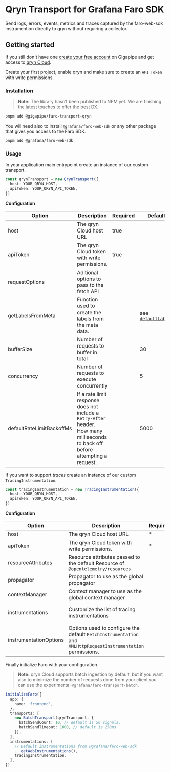 # Qryn Transport for Grafana Faro SDK

Send logs, errors, events, metrics and traces captured by the faro-web-sdk instrumention directly to qryn without requiring a collector.

## Getting started

If you still don't have one [create your free account](https://app.gigapipe.com/signup) on Gigapipe and get access to [qryn Cloud](https://gigapipe.com/qryn/).

Create your first project, enable qryn and make sure to create an `API Token` with write permissions.

### Installation

> **Note:**
> The library hasn't been published to NPM yet. We are finishing the latest touches to offer the best DX.

```bash
pnpm add @gigapipe/faro-transport-qryn
```

You will need also to install `@grafana/faro-web-sdk` or any other package that gives you access to the Faro SDK.

```bash
pnpm add @grafana/faro-web-sdk
```

### Usage

In your application main entrypoint create an instance of our custom transport.

```typescript
const qrynTransport = new QrynTransport({
  host: YOUR_QRYN_HOST,
  apiToken: YOUR_QRYN_API_TOKEN,
})
```

**Configuration**

| Option                    | Description                                                                                                                      | Required | Default                                             |
| ------------------------- | -------------------------------------------------------------------------------------------------------------------------------- | -------- | --------------------------------------------------- |
| host                      | The qryn Cloud host URL                                                                                                          | true     |                                                     |
| apiToken                  | The qryn Cloud token with write permissions.                                                                                     | true     |                                                     |
| requestOptions            | Aditional options to pass to the fetch API                                                                                       |          |                                                     |
| getLabelsFromMeta         | Function used to create the labels from the meta data.                                                                           |          | see [`defaultLabels`](src/payload/config/config.ts) |
| bufferSize                | Number of requests to buffer in total                                                                                            |          | 30                                                  |
| concurrency               | Number of requests to execute concurrently                                                                                       |          | 5                                                   |
| defaultRateLimitBackoffMs | If a rate limit response does not include a `Retry-After` header. How many milliseconds to back off before attempting a request. |          | 5000                                                |

If you want to support _traces_ create an instance of our custom `TracingInstrumentation`.

```typescript
const tracingInstrumentation = new TracingInstrumentation({
  host: YOUR_QRYN_HOST,
  apiToken: YOUR_QRYN_API_TOKEN,
})
```

**Configuration**

| Option                 | Description                                                                                                   | Required | Default                                                                                                               |
| ---------------------- | ------------------------------------------------------------------------------------------------------------- | -------- | --------------------------------------------------------------------------------------------------------------------- |
| host                   | The qryn Cloud host URL                                                                                       | \*       |                                                                                                                       |
| apiToken               | The qryn Cloud token with write permissions.                                                                  | \*       |                                                                                                                       |
| resourceAttributes     | Resource attributes passed to the default Resource of `@opentelemetry/resources`                              |          |                                                                                                                       |
| propagator             | Propagator to use as the global propagator                                                                    |          | `W3CTraceContextPropagator`                                                                                           |
| contextManager         | Context manager to use as the global context manager                                                          |          | `ZoneContextManager`                                                                                                  |
| instrumentations       | Customize the list of tracing instrumentations                                                                |          | `[ DocumentLoadInstrumentation, FetchInstrumentation, XMLHttpRequestInstrumentation, UserInteractionInstrumentation]` |
| instrumentationOptions | Options used to configure the default `FetchInstrumentation` and `XMLHttpRequestInstrumentation` permissions. |          |                                                                                                                       |

Finally initialize Faro with your configuration.

> **Note:**
> qryn Cloud supports batch ingestion by default, but if you want also to minimize the number of requests done from your client you can use the experimental `@grafana/faro-transport-batch`.

```typescript
initializeFaro({
  app: {
    name: 'frontend',
  },
  transports: [
    new BatchTransport(qrynTransport, {
      batchSendCount: 10, // default is 50 signals.
      batchSendTimeout: 1000, // default is 250ms
    }),
  ],
  instrumentations: [
    // Default instrumentations from @grafana/faro-web-sdk
    ...getWebInstrumentations(),
    tracingInstrumentation,
  ],
})
```
